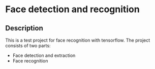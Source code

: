 # Face detection and recognition

## Description

This is a test project for face recognition with tensorflow.
The project consists of two parts:

- Face detection and extraction
- Face recognition
